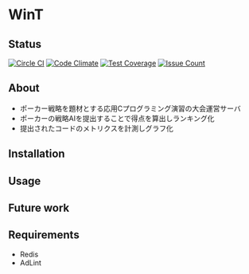 # WinT

## Status

[![Circle CI](https://circleci.com/gh/gembaf/wint.svg?style=shield)](https://circleci.com/gh/gembaf/wint)
[![Code Climate](https://codeclimate.com/github/gembaf/wint/badges/gpa.svg)](https://codeclimate.com/github/gembaf/wint)
[![Test Coverage](https://codeclimate.com/github/gembaf/wint/badges/coverage.svg)](https://codeclimate.com/github/gembaf/wint/coverage)
[![Issue Count](https://codeclimate.com/github/gembaf/wint/badges/issue_count.svg)](https://codeclimate.com/github/gembaf/wint)

## About

- ポーカー戦略を題材とする応用Cプログラミング演習の大会運営サーバ
- ポーカーの戦略AIを提出することで得点を算出しランキング化
- 提出されたコードのメトリクスを計測しグラフ化

## Installation

## Usage

## Future work

## Requirements

- Redis
- AdLint


